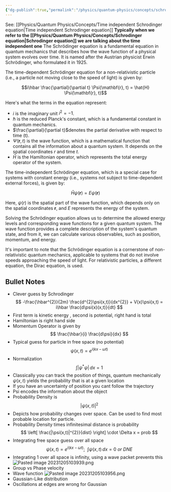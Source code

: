 ```yaml
---
{"dg-publish":true,"permalink":"/physics/quantum-physics/concepts/schrodinger-equation/"}
---
```


See: [[Physics/Quantum Physics/Concepts/Time independent Schrodinger equation\|Time independent Schrodinger equation]]
**Typically when we refer to the [[Physics/Quantum Physics/Concepts/Schrodinger equation\|Schrodinger equation]] we are talking about the time independent one**
The Schrödinger equation is a fundamental equation in quantum mechanics that describes how the wave function of a physical system evolves over time. It is named after the Austrian physicist Erwin Schrödinger, who formulated it in 1925.

The time-dependent Schrödinger equation for a non-relativistic particle (i.e., a particle not moving close to the speed of light) is given by:

$$i\hbar \frac{\partial}{\partial t} \Psi(\mathbf{r}, t) = \hat{H} \Psi(\mathbf{r}, t)$$

Here's what the terms in the equation represent:

- $i$ is the imaginary unit $i^2 = -1$.
- $\hbar$ is the reduced Planck's constant, which is a fundamental constant in quantum mechanics.
- $\frac{\partial}{\partial t}$denotes the partial derivative with respect to time \(t\).
- $\Psi(\mathbf{r}, t)$ is the wave function, which is a mathematical function that contains all the information about a quantum system. It depends on the spatial coordinates $r$ and time $t$.
- $\hat{H}$ is the Hamiltonian operator, which represents the total energy operator of the system.

The time-independent Schrödinger equation, which is a special case for systems with constant energy (i.e., systems not subject to time-dependent external forces), is given by:

$$\hat{H} \psi(\mathbf{r}) = E \psi(\mathbf{r})$$

Here, $\psi(r)$ is the spatial part of the wave function, which depends only on the spatial coordinates $\mathbf{r}$, and $E$ represents the energy of the system.

Solving the Schrödinger equation allows us to determine the allowed energy levels and corresponding wave functions for a given quantum system. The wave function provides a complete description of the system's quantum state, and from it, we can calculate various observables, such as position, momentum, and energy.

It's important to note that the Schrödinger equation is a cornerstone of non-relativistic quantum mechanics, applicable to systems that do not involve speeds approaching the speed of light. For relativistic particles, a different equation, the Dirac equation, is used.

## Bullet Notes
- Clever guess by Schrodinger
$$
-\frac{\hbar^{2}}{2m} \frac{d^{2}\psi(x,t)}{dx^{2}} + V(x)\psi(x,t) = i\hbar \frac{d\psi(x)(x,t)}{dt}
$$
- First term is kinetic energy , second is potential, right hand is total 
- Hamiltonian is right hand side
- Momentum Operator is given by 
$$
\frac{\hbar}{i} \frac{d\psi}{dx}
$$
- Typical guess for particle in free space (no potential)
$$
\psi(x,t)=e^{i(kx-\omega t)}
$$
- Normalization
$$
\int |\psi^{*}\psi| \, dx = 1 
$$
- Classically you can track the position of things, quantum mechanically $\psi(x,t)$ yields the probability that is at a given location 
- If you have an uncertainty of position you cant follow the trajectory 
- Psi encodes the information about the object
- Probability Density is 
$$
|\psi(x,t)|^{2}
$$
- Depicts how probability changes over space. Can be used to find most probable location for particle.
- Probability Density times infinitesimal distance is probability
$$
\left[ \frac{|\psi(x,t)|^{2}}{dist} \right] \cdot \Delta x = prob
$$
- Integrating free space guess over all space
$$
\psi(x,t)=e^{i(kx-\omega t)}; \ \ \int \psi(x,t) \, dx  =0 \ or \ DNE
$$
- Integrating 1 over all space is infinity, using a wave packet prevents this
![Pasted image 20231205103939.png](/img/user/Attachments/Pasted%20image%2020231205103939.png)
- Group vs Phase velocity 
-   Wave function
![Pasted image 20231205103956.png](/img/user/Attachments/Pasted%20image%2020231205103956.png)
- Gaussian-Like distribution
- Oscillations at edges are wrong for Gaussian 
